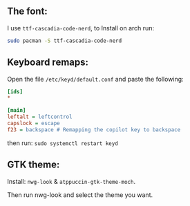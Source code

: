 ## The font:
I use `ttf-cascadia-code-nerd`, to Install on arch run:
```bash
sudo pacman -S ttf-cascadia-code-nerd
```

## Keyboard remaps:
Open the file `/etc/keyd/default.conf` and paste the following:
```ini
[ids]
*

[main]
leftalt = leftcontrol
capslock = escape
f23 = backspace # Remapping the copilot key to backspace
```
then run: `sudo systemctl restart keyd`

## GTK theme:
Install: `nwg-look` & `atppuccin-gtk-theme-moch`.

Then run nwg-look and select the theme you want.
